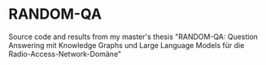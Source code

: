 # RANDOM-QA
Source code and results from my master's thesis "RANDOM-QA: Question Answering mit Knowledge Graphs und Large Language Models für die Radio-Access-Network-Domäne"
